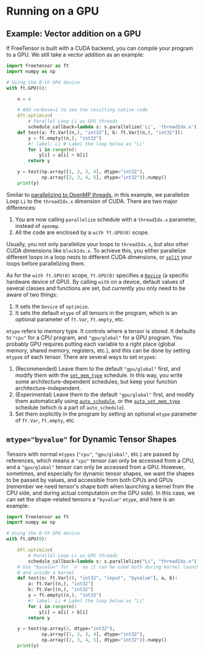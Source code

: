 # Running on a GPU

## Example: Vector addition on a GPU

If FreeTensor is built with a CUDA backend, you can compile your program to a GPU. We still take a vector addition as an example:

```python
import freetensor as ft
import numpy as np

# Using the 0-th GPU device
with ft.GPU(0):

    n = 4

    # Add verbose=1 to see the resulting native code
    @ft.optimize(
        # Parallel Loop Li as GPU threads
        schedule_callback=lambda s: s.parallelize('Li', 'threadIdx.x'))
    def test(a: ft.Var[(n,), "int32"], b: ft.Var[(n,), "int32"]):
        y = ft.empty((n,), "int32")
        #! label: Li # Label the loop below as "Li"
        for i in range(n):
            y[i] = a[i] + b[i]
        return y

    y = test(np.array([1, 2, 3, 4], dtype="int32"),
             np.array([2, 3, 4, 5], dtype="int32")).numpy()
    print(y)
```

Similar to [parallelizing to OpenMP threads](../schedules/#example-parallel-vector-addition), in this example, we parallelize Loop `Li` to the `threadIdx.x` dimension of CUDA. There are two major differences:

1. You are now calling `parallelize` schedule with a `threadIdx.x` parameter, instead of `openmp`.
2. All the code are enclosed by a `with ft.GPU(0)` scope.

Usually, you not only parallelize your loops to `threadIdx.x`, but also other CUDA dimensions like `blockIdx.x`. To achieve this, you either parallelize different loops in a loop nests to different CUDA dimensions, or [`split`](../../api/#freetensor.core.schedule.Schedule.split) your loops before parallelizing them.

As for the `with ft.GPU(0)` scope, `ft.GPU(0)` specifies a [`Device`](../../api/#freetensor.core.driver.Device) (a specific hardware device of GPU). By calling `with` on a device, default values of several classes and functions are set, but currently you only need to be aware of two things:

1. It sets the `Device` of `optimize`.
2. It sets the default `mtype` of all tensors in the program, which is an optional parameter of `ft.Var`, `ft.empty`, etc.

`mtype` refers to memory type. It controls where a tensor is stored. It defaults to `"cpu"` for a CPU program, and `"gpu/global"` for a GPU program. You probably GPU requires putting each variable to a right place (global memory, shared memory, registers, etc.), and this can be done by setting `mtype`s of each tensor. There are several ways to set `mtype`s:

1. (Recommended) Leave them to the default `"gpu/global"` first, and modify them with the [`set_mem_type`](../../api/#freetensor.core.schedule.Schedule.set_mem_type) schedule. In this way, you write some architecture-dependent schedules, but keep your function architecture-independent.
2. (Experimental) Leave them to the default `"gpu/global"` first, and modify them automatically using [`auto_schedule`](../../api/#freetensor.core.schedule.Schedule.auto_schedule), or the [`auto_set_mem_type`](../../api/#freetensor.core.schedule.Schedule.auto_set_mem_type) schedule (which is a part of `auto_schedule`).
3. Set them explicitly in the program by setting an optional `mtype` parameter of `ft.Var`, `ft.empty`, etc.

## `mtype="byvalue"` for Dynamic Tensor Shapes

Tensors with normal `mtypes` (`"cpu"`, `"gpu/global"`, etc.) are passed by references, which means a `"cpu"` tensor can only be accessed from a CPU, and a `"gpu/global"` tensor can only be accessed from a GPU. However, sometimes, and especially for dynamic tensor shapes, we want the shapes to be passed by values, and accessible from both CPUs and GPUs (remember we need tensor's shape both when launching a kernel from the CPU side, and during actual computatoin on the GPU side). In this case, we can set the shape-related tensors a `"byvalue"` `mtype`, and here is an example:

```python
import freetensor as ft
import numpy as np

# Using the 0-th GPU device
with ft.GPU(0):

    @ft.optimize(
        # Parallel Loop Li as GPU threads
        schedule_callback=lambda s: s.parallelize("Li", "threadIdx.x"))
    # Use "byvalue" for `n` so it can be used both during kernel launching
    # and inside a kernel
    def test(n: ft.Var[(), "int32", "input", "byvalue"], a, b):
        a: ft.Var[(n,), "int32"]
        b: ft.Var[(n,), "int32"]
        y = ft.empty((n,), "int32")
        #! label: Li # Label the loop below as "Li"
        for i in range(n):
            y[i] = a[i] + b[i]
        return y

    y = test(np.array(4, dtype="int32"),
             np.array([1, 2, 3, 4], dtype="int32"),
             np.array([2, 3, 4, 5], dtype="int32")).numpy()
    print(y)
```
